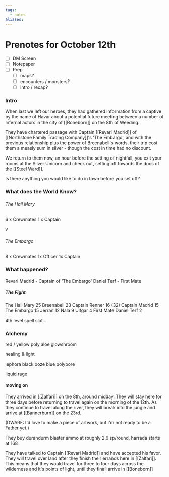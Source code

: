 ```yaml
---
tags:
  - notes
aliases:
---
```


# Prenotes for October 12th
- [ ] DM Screen
- [ ] Notepaper
- [ ] Prep
	- [ ] maps?
	- [ ] encounters / monsters?
	- [ ] intro / recap?

### Intro

When last we left our heroes, they had gathered information from a captive by the name of Havar about a potential future meeting between a number of Infernal actors in the city of [[Boneborn]] on the 8th of Weeding.

They have chartered passage with Captain [[Revari Madrid]] of [[Northstone Family Trading Company]]'s 'The Embargo', and with the previous relationship plus the power of Breenabell's words, their trip cost them a measly sum in silver - though the cost in time had no discount.

We return to them now, an hour before the setting of nightfall, you exit your rooms at the Silver Unicorn and check out, setting off towards the docs of the [[Steel Ward]].

Is there anything you would like to do in town before you set off?

### What does the World Know?
###### The Hail Mary
6 x Crewmates
1 x Captain

v

###### The Embargo
8 x Crewmates
1x Officer
1x Captain

### What happened?

Revari Madrid - Captain of 'The Embargo'
Daniel Terf - First Mate

##### The Fight
The Hail Mary 25
Breenabell 23
Captain Renner 16 (32)
Captain Madrid 15 
The Embargo 15
Jerran 12
Nala 9
Ulfgar 4
First Mate Daniel Terf 2

4th level spell slot....

### Alchemy
red / yellow poly
aloe
glowshroom

healing & light

lephora
black ooze
blue polypore

liquid rage

#### moving on

They arrived in [[Zalfari]] on the 8th, around midday. They will stay here for three days before returning to travel again on the morning of the 12th. As they continue to travel along the river, they will break into the jungle and arrive at [[Bannerburn]] on the 23rd.

(DWARF: I'd love to make a piece of artwork, but I'm not ready to be a Father yet.)

They buy durandurm blaster ammo at roughly 2.6 sp/round, harrada starts at 168

They have talked to Captain [[Revari Madrid]] and have accepted his favor. They will travel over land after they finish their errands here in [[Zalfari]]. This means that they would travel for three to four days across the wilderness and it's points of light, until they finall arrive in [[Boneborn]]